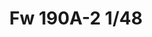 ---
title: "Fw 190A-2 1/48"
price: 3450.00 
desc: "PROFIPACK, Fw 190A-2 1/48, razmera: 1/48"
img_path: "/assets/img/82146.jpg"
brand: AMMO
available: true
special_offer: false
new: false
soon: false
cat: "Plasticne-Makete"
subcat: "PM-EDUARD"
subsubcat: ""
---